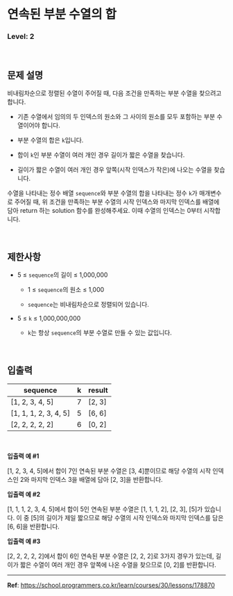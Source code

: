 # 연속된 부분 수열의 합

### Level: 2

<br>

## 문제 설명

비내림차순으로 정렬된 수열이 주어질 때, 다음 조건을 만족하는 부분 수열을 찾으려고 합니다.

- 기존 수열에서 임의의 두 인덱스의 원소와 그 사이의 원소를 모두 포함하는 부분 수열이어야 합니다.

- 부분 수열의 합은 `k`입니다.

- 합이 `k`인 부분 수열이 여러 개인 경우 길이가 짧은 수열을 찾습니다.

- 길이가 짧은 수열이 여러 개인 경우 앞쪽(시작 인덱스가 작은)에 나오는 수열을 찾습니다.

수열을 나타내는 정수 배열 `sequence`와 부분 수열의 합을 나타내는 정수 `k`가 매개변수로 주어질 때, 위 조건을 만족하는 부분 수열의 시작 인덱스와 마지막 인덱스를 배열에 담아 return 하는 solution 함수를 완성해주세요. 이때 수열의 인덱스는 0부터 시작합니다.

<br>

## 제한사항

- 5 ≤ `sequence`의 길이 ≤ 1,000,000

  - 1 ≤ `sequence`의 원소 ≤ 1,000

  - `sequence`는 비내림차순으로 정렬되어 있습니다.

- 5 ≤ `k` ≤ 1,000,000,000

  - `k`는 항상 `sequence`의 부분 수열로 만들 수 있는 값입니다.

<br>

## 입출력

| sequence              | k | result |
| --------------------- | - | ------ |
| [1, 2, 3, 4, 5]       | 7 | [2, 3] |
| [1, 1, 1, 2, 3, 4, 5] | 5 | [6, 6] |
| [2, 2, 2, 2, 2]       | 6 | [0, 2] |

<br>

**입출력 예 #1**

[1, 2, 3, 4, 5]에서 합이 7인 연속된 부분 수열은 [3, 4]뿐이므로 해당 수열의 시작 인덱스인 2와 마지막 인덱스 3을 배열에 담아 [2, 3]을 반환합니다.

**입출력 예 #2**

[1, 1, 1, 2, 3, 4, 5]에서 합이 5인 연속된 부분 수열은 [1, 1, 1, 2], [2, 3], [5]가 있습니다. 이 중 [5]의 길이가 제일 짧으므로 해당 수열의 시작 인덱스와 마지막 인덱스를 담은 [6, 6]을 반환합니다.

**입출력 예 #3**

[2, 2, 2, 2, 2]에서 합이 6인 연속된 부분 수열은 [2, 2, 2]로 3가지 경우가 있는데, 길이가 짧은 수열이 여러 개인 경우 앞쪽에 나온 수열을 찾으므로 [0, 2]를 반환합니다.

---

**Ref**: https://school.programmers.co.kr/learn/courses/30/lessons/178870